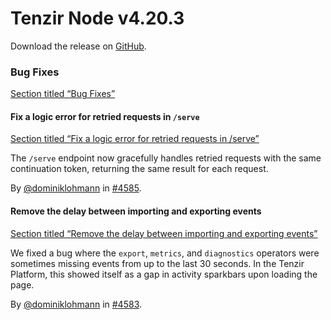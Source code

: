 # Tenzir Node v4.20.3

Download the release on [GitHub](https://github.com/tenzir/tenzir/releases/tag/v4.20.3).

### Bug Fixes

[Section titled “Bug Fixes”](#bug-fixes)

#### Fix a logic error for retried requests in `/serve`

[Section titled “Fix a logic error for retried requests in /serve”](#fix-a-logic-error-for-retried-requests-in-serve)

The `/serve` endpoint now gracefully handles retried requests with the same continuation token, returning the same result for each request.

By [@dominiklohmann](https://github.com/dominiklohmann) in [#4585](https://github.com/tenzir/tenzir/pull/4585).

#### Remove the delay between importing and exporting events

[Section titled “Remove the delay between importing and exporting events”](#remove-the-delay-between-importing-and-exporting-events)

We fixed a bug where the `export`, `metrics`, and `diagnostics` operators were sometimes missing events from up to the last 30 seconds. In the Tenzir Platform, this showed itself as a gap in activity sparkbars upon loading the page.

By [@dominiklohmann](https://github.com/dominiklohmann) in [#4583](https://github.com/tenzir/tenzir/pull/4583).
